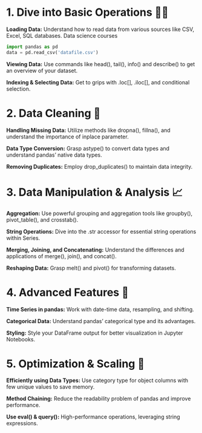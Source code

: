 
# 1. Dive into Basic Operations 🏊‍♂️
**Loading Data:** Understand how to read data from various sources like CSV, Excel, SQL databases.
Data science courses
```python
import pandas as pd
data = pd.read_csv('datafile.csv')
```
**Viewing Data:** Use commands like head(), tail(), info() and describe() to get an overview of your dataset.

**Indexing & Selecting Data:** Get to grips with .loc[], .iloc[], and conditional selection.

# 2. Data Cleaning 🧹
**Handling Missing Data:** Utilize methods like dropna(), fillna(), and understand the importance of inplace parameter.

**Data Type Conversion:** Grasp astype() to convert data types and understand pandas’ native data types.

**Removing Duplicates:** Employ drop_duplicates() to maintain data integrity.

# 3. Data Manipulation & Analysis 📈
**Aggregation:** Use powerful grouping and aggregation tools like groupby(), pivot_table(), and crosstab().

**String Operations:** Dive into the .str accessor for essential string operations within Series.

**Merging, Joining, and Concatenating:** Understand the differences and applications of merge(), join(), and concat().

**Reshaping Data:** Grasp melt() and pivot() for transforming datasets.

# 4. Advanced Features 🎩
**Time Series in pandas:** Work with date-time data, resampling, and shifting.

**Categorical Data:** Understand pandas’ categorical type and its advantages.

**Styling:** Style your DataFrame output for better visualization in Jupyter Notebooks.

# 5. Optimization & Scaling 🚀
**Efficiently using Data Types:** Use category type for object columns with few unique values to save memory.

**Method Chaining:** Reduce the readability problem of pandas and improve performance.

**Use eval() & query():** High-performance operations, leveraging string expressions.